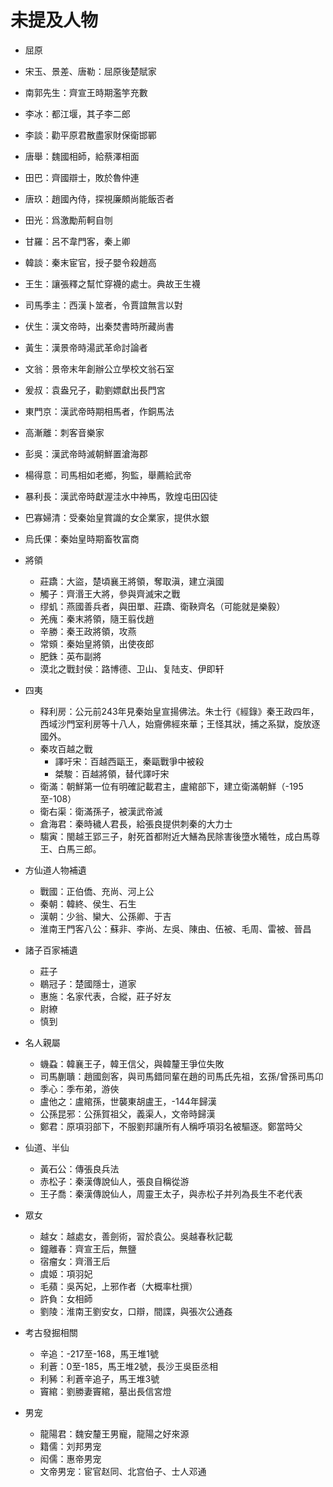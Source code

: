 # 未提及人物

- 屈原
- 宋玉、景差、唐勒：屈原後楚賦家
- 南郭先生：齊宣王時期濫竽充數
- 李冰：都江堰，其子李二郎
- 李談：勸平原君散盡家財保衛邯鄲
- 唐舉：魏國相師，給蔡澤相面
- 田巴：齊國辯士，敗於魯仲連
- 唐玖：趙國內侍，探視廉頗尚能飯否者
- 田光：爲激勵荊軻自刎
- 甘羅：呂不韋門客，秦上卿
- 韓談：秦末宦官，授子嬰令殺趙高
- 王生：讓張釋之幫忙穿襪的處士。典故王生襪
- 司馬季主：西漢卜筮者，令賈誼無言以對
- 伏生：漢文帝時，出秦焚書時所藏尚書
- 黃生：漢景帝時湯武革命討論者
- 文翁：景帝末年創辦公立學校文翁石室
- 爰叔：袁盎兄子，勸劉嫖獻出長門宮
- 東門京：漢武帝時期相馬者，作銅馬法
- 高漸離：刺客音樂家
- 彭吳：漢武帝時滅朝鮮置滄海郡
- 楊得意：司馬相如老鄉，狗監，舉薦給武帝
- 暴利長：漢武帝時獻渥洼水中神馬，敦煌屯田囚徒
- 巴寡婦清：受秦始皇賞識的女企業家，提供水銀
- 烏氏倮：秦始皇時期畜牧富商


- 將領
    - 莊蹻：大盜，楚頃襄王將領，奪取滇，建立滇國
    - 觸子：齊湣王大將，參與齊滅宋之戰
    - 缪虮：燕國善兵者，與田單、莊蹻、衛鞅齊名（可能就是樂毅）
    - 羌瘣：秦末將領，隨王翦伐趙
    - 辛勝：秦王政將領，攻燕
    - 常頞：秦始皇將領，出使夜郎
    - 肥銖：英布副將
    - 漠北之戰封侯：路博德、卫山、复陆支、伊即轩
- 四夷
    - 释利房：公元前243年見秦始皇宣揚佛法。朱士行《經錄》秦王政四年，西域沙門室利房等十八人，始齎佛經來華；王怪其狀，捕之系獄，旋放逐國外。
    - 秦攻百越之戰
        - 譯吁宋：百越西甌王，秦甌戰爭中被殺
        - 桀駿：百越將領，替代譯吁宋
    - 衛滿：朝鮮第一位有明確記載君主，盧綰部下，建立衛滿朝鮮（-195至-108）
    - 衛右渠：衛滿孫子，被漢武帝滅
    - 倉海君：秦時穢人君長，給張良提供刺秦的大力士
    - 騶寅：閩越王郢三子，射死首都附近大鱔為民除害後墮水犧牲，成白馬尊王、白馬三郎。
- 方仙道人物補遺
    - 戰國：正伯僑、充尚、河上公
    - 秦朝：韓終、侯生、石生
    - 漢朝：少翁、欒大、公孫卿、于吉
    - 淮南王門客八公：蘇非、李尚、左吳、陳由、伍被、毛周、雷被、晉昌
- 諸子百家補遺
    - 莊子
    - 鶡冠子：楚國隱士，道家
    - 惠施：名家代表，合縱，莊子好友
    - 尉繚
    - 慎到
- 名人親屬
    - 蟣蝨：韓襄王子，韓王信父，與韓釐王爭位失敗
    - 司馬蒯聵：趙國劍客，與司馬錯同輩在趙的司馬氏先祖，玄孫/曾孫司馬卬
    - 季心：季布弟，游俠
    - 盧他之：盧綰孫，世襲東胡盧王，-144年歸漢
    - 公孫昆邪：公孫賀祖父，義渠人，文帝時歸漢
    - 鄭君：原項羽部下，不服劉邦讓所有人稱呼項羽名被驅逐。鄭當時父
- 仙道、半仙
    - 黃石公：傳張良兵法
    - 赤松子：秦漢傳說仙人，張良自稱從游
    - 王子喬：秦漢傳說仙人，周靈王太子，與赤松子并列為長生不老代表
- 眾女
    - 越女：越處女，善劍術，習於袁公。吳越春秋記載
    - 鐘離春：齊宣王后，無鹽
    - 宿瘤女：齊湣王后
    - 虞姬：項羽妃
    - 毛蘋：吳芮妃，上邪作者（大概率杜撰）
    - 許負：女相師
    - 劉陵：淮南王劉安女，口辯，間諜，與張次公通姦
- 考古發掘相關
    - 辛追：-217至-168，馬王堆1號
    - 利蒼：0至-185，馬王堆2號，長沙王吳臣丞相
    - 利豨：利蒼辛追子，馬王堆3號
    - 竇綰：劉勝妻竇綰，墓出長信宮燈
- 男宠
    - 龍陽君：魏安釐王男寵，龍陽之好來源
    - 籍儒：刘邦男宠
    - 闳儒：惠帝男宠
    - 文帝男宠：宦官赵同、北宫伯子、士人邓通
